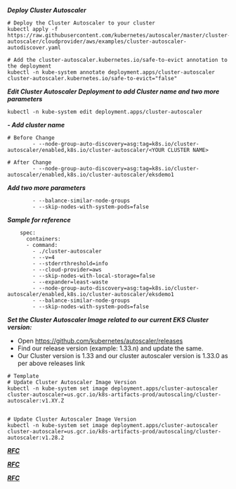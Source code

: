 ***Deploy Cluster Autoscaler***

```shell
# Deploy the Cluster Autoscaler to your cluster
kubectl apply -f https://raw.githubusercontent.com/kubernetes/autoscaler/master/cluster-autoscaler/cloudprovider/aws/examples/cluster-autoscaler-autodiscover.yaml

# Add the cluster-autoscaler.kubernetes.io/safe-to-evict annotation to the deployment
kubectl -n kube-system annotate deployment.apps/cluster-autoscaler cluster-autoscaler.kubernetes.io/safe-to-evict="false"
```
***Edit Cluster Autoscaler Deployment to add Cluster name and two more parameters***

```shell
kubectl -n kube-system edit deployment.apps/cluster-autoscaler
```

***- Add cluster name***

```shell
# Before Change
        - --node-group-auto-discovery=asg:tag=k8s.io/cluster-autoscaler/enabled,k8s.io/cluster-autoscaler/<YOUR CLUSTER NAME>

# After Change
        - --node-group-auto-discovery=asg:tag=k8s.io/cluster-autoscaler/enabled,k8s.io/cluster-autoscaler/eksdemo1
```

***Add two more parameters***

```shell
        - --balance-similar-node-groups
        - --skip-nodes-with-system-pods=false
```
***Sample for reference***

```shell
    spec:
      containers:
      - command:
        - ./cluster-autoscaler
        - --v=4
        - --stderrthreshold=info
        - --cloud-provider=aws
        - --skip-nodes-with-local-storage=false
        - --expander=least-waste
        - --node-group-auto-discovery=asg:tag=k8s.io/cluster-autoscaler/enabled,k8s.io/cluster-autoscaler/eksdemo1
        - --balance-similar-node-groups
        - --skip-nodes-with-system-pods=false
```

***Set the Cluster Autoscaler Image related to our current EKS Cluster version:***

 - Open https://github.com/kubernetes/autoscaler/releases
 - Find our release version (example: 1.33.n) and update the same.
 - Our Cluster version is 1.33 and our cluster autoscaler version is 1.33.0 as per above releases link
```shell
# Template
# Update Cluster Autoscaler Image Version
kubectl -n kube-system set image deployment.apps/cluster-autoscaler cluster-autoscaler=us.gcr.io/k8s-artifacts-prod/autoscaling/cluster-autoscaler:v1.XY.Z


# Update Cluster Autoscaler Image Version
kubectl -n kube-system set image deployment.apps/cluster-autoscaler cluster-autoscaler=us.gcr.io/k8s-artifacts-prod/autoscaling/cluster-autoscaler:v1.28.2
```

[***RFC***](https://github.com/kubernetes/autoscaler/tree/master/cluster-autoscaler)

[***RFC***](https://github.com/kubernetes/autoscaler/blob/master/cluster-autoscaler/cloudprovider/aws/README.md)

[***RFC***](https://www.stacksimplify.com/aws-eks/aws-eks-kubernetes-autoscaling/learn-to-master-cluster-autoscaler-on-aws-eks/)

